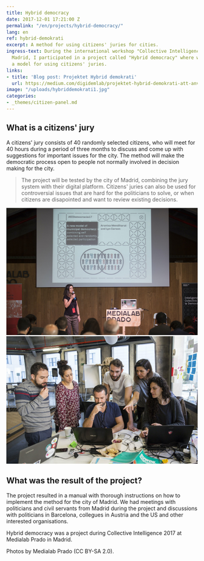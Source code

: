 ```yaml
---
title: Hybrid democracy
date: 2017-12-01 17:21:00 Z
permalink: "/en/projects/hybrid-democracy/"
lang: en
ref: hybrid-demokrati
excerpt: A method for using citizens' juries for cities.
ingress-text: During the international workshop "Collective Intelligence 2017" in
  Madrid, I participated in a project called "Hybrid democracy" where we worked on
  a model for using citizens' juries.
links:
- title: 'Blog post: Projektet Hybrid demokrati'
  url: https://medium.com/digidemlab/projektet-hybrid-demokrati-att-anv%C3%A4nda-sig-av-medborgarjurys-38f27e069022
image: "/uploads/hybriddemokrati1.jpg"
categories:
- _themes/citizen-panel.md
---
```


## What is a citizens' jury
A citizens' jury consists of 40 randomly selected citizens, who will meet for 40 hours during a period of three months to discuss and come up with suggestions for important issues for the city. The method will make the democratic process open to people not normally involved in decision making for the city.

> The project will be tested by the city of Madrid, combining the jury system with their digital platform. Citizens' juries can also be used for controversial issues that are hard for the politicians to solve, or when citizens are disapointed and want to review existing decisions.

![](/uploads/hybriddemokrati.jpg) ![](/uploads/hybriddemokrati2.jpg)

## What was the result of the project?
The project resulted in a manual with thorough instructions on how to implement the method for the city of Madrid. We had meetings with politicians and civil servants from Madrid during the project and discussions with politicians in Barcelona, collegues in Austria and the US and other interested organisations.

Hybrid democracy was a project during Collective Intelligence 2017 at Medialab Prado in Madrid.

Photos by Medialab Prado (CC BY-SA 2.0).
